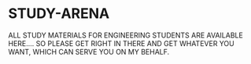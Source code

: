 # STUDY-ARENA
ALL STUDY MATERIALS FOR ENGINEERING STUDENTS ARE AVAILABLE HERE.... 
SO PLEASE GET RIGHT IN THERE AND GET WHATEVER YOU WANT, WHICH CAN SERVE YOU ON MY BEHALF.
